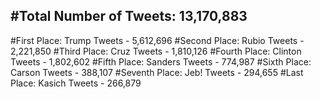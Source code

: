 #Total Number of Tweets: 13,170,883 
---
#First Place: Trump Tweets - 5,612,696
#Second Place: Rubio Tweets - 2,221,850
#Third Place: Cruz Tweets - 1,810,126
#Fourth Place: Clinton Tweets - 1,802,602
#Fifth Place: Sanders Tweets - 774,987
#Sixth Place: Carson Tweets - 388,107
#Seventh Place: Jeb! Tweets - 294,655
#Last Place: Kasich Tweets - 266,879
